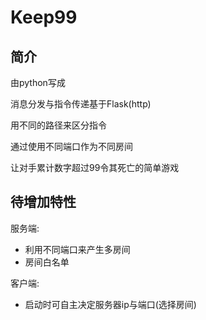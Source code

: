 # Keep99

## 简介
由python写成

消息分发与指令传递基于Flask(http)

用不同的路径来区分指令

通过使用不同端口作为不同房间

让对手累计数字超过99令其死亡的简单游戏

## 待增加特性
服务端:
- 利用不同端口来产生多房间
- 房间白名单

客户端:
- 启动时可自主决定服务器ip与端口(选择房间)
